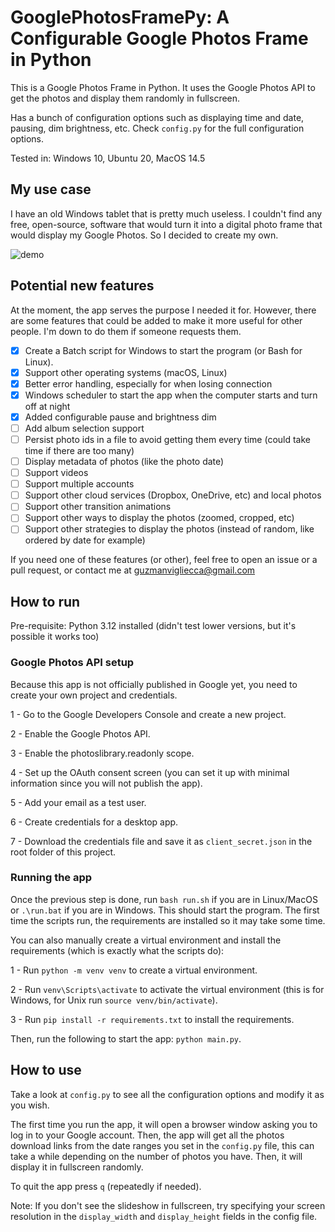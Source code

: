 # GooglePhotosFramePy: A Configurable Google Photos Frame in Python

This is a Google Photos Frame in Python. It uses the Google Photos API to get the photos and display them randomly in fullscreen.

Has a bunch of configuration options such as displaying time and date, pausing, dim brightness, etc. Check `config.py` for the full configuration options.

Tested in: Windows 10, Ubuntu 20, MacOS 14.5

## My use case

I have an old Windows tablet that is pretty much useless. I couldn't find any free, open-source, software that would turn it into a digital photo frame that would display my Google Photos. So I decided to create my own.

![demo](https://github.com/guzmanvig/GooglePhotosFramePy/blob/main/demo.gif)

## Potential new features

At the moment, the app serves the purpose I needed it for. However, there are some features that could be added to make it more useful for other people.
I'm down to do them if someone requests them.

- [x] Create a Batch script for Windows to start the program (or Bash for Linux).
- [x] Support other operating systems (macOS, Linux)
- [x] Better error handling, especially for when losing connection
- [x] Windows scheduler to start the app when the computer starts and turn off at night
- [x] Added configurable pause and brightness dim
- [ ] Add album selection support
- [ ] Persist photo ids in a file to avoid getting them every time (could take time if there are too many)
- [ ] Display metadata of photos (like the photo date)
- [ ] Support videos
- [ ] Support multiple accounts
- [ ] Support other cloud services (Dropbox, OneDrive, etc) and local photos
- [ ] Support other transition animations
- [ ] Support other ways to display the photos (zoomed, cropped, etc)
- [ ] Support other strategies to display the photos (instead of random, like ordered by date for example)

If  you need one of these features (or other), feel free to open an issue or a pull request, or contact me at
guzmanvigliecca@gmail.com


## How to run

Pre-requisite: Python 3.12 installed (didn't test lower versions, but it's possible it works too)

### Google Photos API setup

Because this app is not officially published in Google yet, you need to create your own project and credentials. 

1 - Go to the Google Developers Console and create a new project.

2 - Enable the Google Photos API.

3 - Enable the photoslibrary.readonly scope.

4 - Set up the OAuth consent screen (you can set it up with minimal information since you will not publish the app).

5 - Add your email as a test user.

6 - Create credentials for a desktop app.

7 - Download the credentials file and save it as `client_secret.json` in the root folder of this project.

### Running the app

Once the previous step is done, run `bash run.sh` if you are in Linux/MacOS or `.\run.bat` if you are in Windows. This should start the program.
The first time the scripts run, the requirements are installed so it may take some time.

You can also manually create a virtual environment and install the requirements (which is exactly what the scripts do):

1 - Run `python -m venv venv` to create a virtual environment.

2 - Run `venv\Scripts\activate` to activate the virtual environment (this is for Windows, for Unix run `source venv/bin/activate`).

3 - Run `pip install -r requirements.txt` to install the requirements.

Then, run the following to start the app: `python main.py`.

## How to use
Take a look at `config.py` to see all the configuration options and modify it as you wish.

The first time you run the app, it will open a browser window asking you to log in to your Google account. 
Then, the app will get all the photos download links from the date ranges you set in the `config.py` file, this can
take a while depending on the number of photos you have. Then, it will display it in fullscreen randomly.

To quit the app press `q` (repeatedly if needed).

Note: If you don't see the slideshow in fullscreen, try specifying your screen resolution in the `display_width` and `display_height` fields in the config file.

